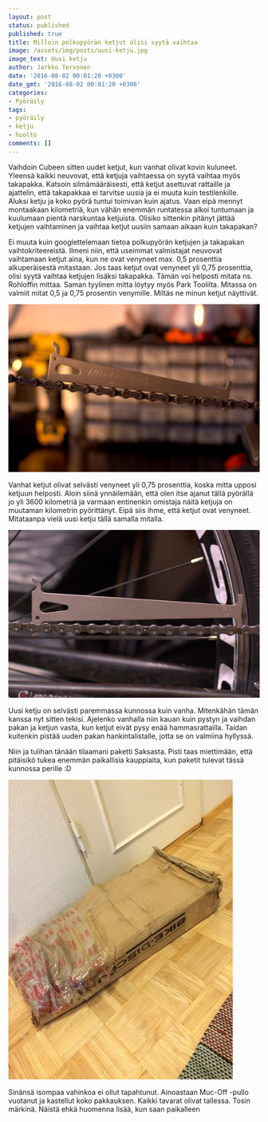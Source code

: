 ```yaml
---
layout: post
status: published
published: true
title: Milloin polkupyörän ketjut olisi syytä vaihtaa
image: /assets/img/posts/uusi-ketju.jpg
image_text: Uusi ketju
author: Jarkko Tervonen
date: '2016-08-02 00:01:20 +0300'
date_gmt: '2016-08-02 00:01:20 +0300'
categories:
- Pyöräily
tags:
- pyöräily
- ketju
- huolto
comments: []
---
```

Vaihdoin Cubeen sitten uudet ketjut, kun vanhat olivat kovin kuluneet. Yleensä kaikki neuvovat, että ketjuja vaihtaessa on syytä vaihtaa myös takapakka. Katsoin silmämääräisesti, että ketjut asettuvat rattaille ja ajattelin, että takapakkaa ei tarvitse uusia ja ei muuta kuin testilenkille. Aluksi ketju ja koko pyörä tuntui toimivan kuin ajatus. Vaan eipä mennyt montaakaan kilometriä, kun vähän enemmän runtatessa alkoi tuntumaan ja kuulumaan pientä narskuntaa ketjuista. Olisiko sittenkin pitänyt jättää ketjujen vaihtaminen ja vaihtaa ketjut uusiin samaan aikaan kuin takapakan?

Ei muuta kuin googlettelemaan tietoa polkupyörän ketjujen ja takapakan vaihtokriteereistä. Ilmeni niin, että useimmat valmistajat neuvovat vaihtamaan ketjut aina, kun ne ovat venyneet max. 0,5 prosenttia alkuperäisestä mitastaan. Jos taas ketjut ovat venyneet yli 0,75 prosenttia, olisi syytä vaihtaa ketjujen lisäksi takapakka. Tämän voi helposti mitata ns. Rohloffin mittaa. Saman tyylinen mitta löytyy myös Park Toolilta. Mitassa on valmiit mitat 0,5 ja 0,75 prosentin venymille. Miltäs ne minun ketjut näyttivät.

<amp-img src="/assets/img/posts/venynyt-ketju.jpg" alt="Venynyt ketju" width="1200" height="800" layout="responsive">
  <noscript><img src="/assets/img/posts/venynyt-ketju.jpg" alt="Venynyt ketju" /></noscript>
</amp-img>

Vanhat ketjut olivat selvästi venyneet yli 0,75 prosenttia, koska mitta upposi ketjuun helposti. Aloin siinä ynnäilemään, että olen itse ajanut tällä pyörällä jo yli 3600 kilometriä ja varmaan entinenkin omistaja näitä ketjuja on muutaman kilometrin pyörittänyt. Eipä siis ihme, että ketjut ovat venyneet. Mitataanpa vielä uusi ketju tällä samalla mitalla.

<amp-img src="/assets/img/posts/uusi-ketju.jpg" alt="Uusi ketju" width="1200" height="800" layout="responsive">
  <noscript><img src="/assets/img/posts/uusi-ketju.jpg" alt="Uusi ketju" /></noscript>
</amp-img>

Uusi ketju on selvästi paremmassa kunnossa kuin vanha. Mitenkähän tämän kanssa nyt sitten tekisi. Ajelenko vanhalla niin kauan kuin pystyn ja vaihdan pakan ja ketjun vasta, kun ketjut eivät pysy enää hammasrattailla. Taidan kuitenkin pistää uuden pakan hankintalistalle, jotta se on valmiina hyllyssä.

Niin ja tulihan tänään tilaamani paketti Saksasta. Pisti taas miettimään, että pitäisikö tukea enemmän paikallisia kauppiaita, kun paketit tulevat tässä kunnossa perille :D

<amp-img src="/assets/img/posts/bike-discount-tilaus-e1470158969870.jpg" alt="Bike Discount -tilaus" width="2448" height="3264" layout="responsive">
  <noscript><img src="/assets/img/posts/bike-discount-tilaus-e1470158969870.jpg" alt="Bike Discount -tilaus" /></noscript>
</amp-img>

Sinänsä isompaa vahinkoa ei ollut tapahtunut. Ainoastaan Muc-Off -pullo vuotanut ja kastellut koko pakkauksen. Kaikki tavarat olivat tallessa. Tosin märkinä. Näistä ehkä huomenna lisää, kun saan paikalleen
